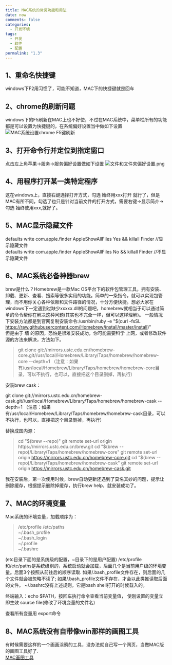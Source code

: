 ```yaml
---
title: MAC系统的常见功能和用法
date: now
comments: false
categories:
  - 开发环境
tags:
  - 开发
  - 软件
  - 配置
permalink: "1.3"
---
```



## 1、重命名快捷键  

windows下F2用习惯了，可能不知道，MAC下的快捷键就是回车

## 2、chrome的刷新问题

windows下的F5刷新在MAC上也不好使，不过在MAC系统中，菜单栏所有的功能
都是可以设置为快捷键的，在系统偏好设置当中做如下设置
![MAC系统设置chrome F5键刷新](https://i.loli.net/2020/02/26/owQlX1K53WAaSqJ.png)

## 3、打开命令行并定位到指定窗口

点击左上角苹果->服务->服务偏好设置做如下设置
![文件和文件夹偏好设置.png](https://i.loli.net/2020/02/26/FeCmMJ6Q8Pgqb1d.png)

## 4、用程序打开某一类特定程序

这在windows上，直接右键选择打开方式，勾选 始终用xxx打开 就行了，但是MAC有所不同，勾选了也只是针对当前文件的打开方式，需要右键->显示简介->勾选 始终使用xxx,就好了。

## 5、MAC显示隐藏文件

defaults write com.apple.finder AppleShowAllFiles Yes && killall Finder //显示隐藏文件  
defaults write com.apple.finder AppleShowAllFiles No && killall Finder //不显示隐藏文件

## 6、MAC系统必备神器brew

brew是什么？Homebrew是一款Mac OS平台下的软件包管理工具，拥有安装、卸载、更新、查看、搜索等很多实用的功能。简单的一条指令，就可以实现包管理，而不用你关心各种依赖和文件路径的情况，十分方便快捷。想必大家在windows下一定遇到过缺少xxxxx.dll的问题吧，homebrew就相当于可以通过简单的命令帮你在解决这种问题(其实也不完全一样，但可以这样理解)。
一般情况下安装方法都是到官网复制安装命令:/usr/bin/ruby -e "$(curl -fsSL https://raw.githubusercontent.com/Homebrew/install/master/install)"  
但是由于 墙 的原因，恐怕是很难安装成功，你可能需要科学 上网，或者修改软件源的方法来解决，方法如下。  

>git clone git://mirrors.ustc.edu.cn/homebrew-core.git//usr/local/Homebrew/Library/Taps/homebrew/homebrew-core --depth=1
（注意：如果有/usr/local/Homebrew/Library/Taps/homebrew/homebrew-core目录，可以不执行，也可以，直接把这个目录删掉，再执行）
>
安装brew cask：
>
git clone git://mirrors.ustc.edu.cn/homebrew-cask.git//usr/local/Homebrew/Library/Taps/homebrew/homebrew-cask --depth=1
（注意：如果有/usr/local/Homebrew/Library/Taps/homebrew/homebrew-cask目录，可以不执行，也可以，直接把这个目录删掉，再执行）
>
替换成国内源：
>
>cd "$(brew --repo)"
git remote set-url origin https://mirrors.ustc.edu.cn/brew.git
cd "$(brew --repo)/Library/Taps/homebrew/homebrew-core"
git remote set-url origin https://mirrors.ustc.edu.cn/homebrew-core.git
cd "$(brew --repo)/Library/Taps/homebrew/homebrew-cask"
git remote set-url origin https://mirrors.ustc.edu.cn/homebrew-cask.git

我在安装后，第一次使用时候，brew自动更新还遇到了莫名其妙的问题，提示让删除缓存，根据提示删除掉缓存，执行brew  help，就安装成功了。  

## 7、MAC的环境变量

Mac系统的环境变量，加载顺序为：

>/etc/profile
/etc/paths  
~/.bash_profile  
~/.bash_login  
~/.profile  
~/.bashrc

(etc目录下面的是系统级的配置，~目录下的是用户配置)
/etc/profile和/etc/paths是系统级别的，系统启动就会加载，后面几个是当前用户级的环境变量。后面3个按照从前往后的顺序读取.
如果/.bash_profile文件存在，则后面的几个文件就会被忽略不读了;
如果/.bash_profile文件不存在，才会以此类推读取后面的文件。
~/.bashrc没有上述规则，它是bash shell打开的时候载入的。

终端输入：echo $PATH，按回车执行命令查看当前变量值，
使刚设置的变量立即生效 source file(修改了环境变量的文件名)

查看所有变量用 export命令

## 8、MAC系统没有自带像win那样的画图工具

有时候需要这样的一个画画涂鸦的工具，没办法就自己写一个网页，当做MAC版的画图工具好了.  
[MAC画图工具](https://libinghope.github.io/journey-of-coding/tools/dudle.html)
